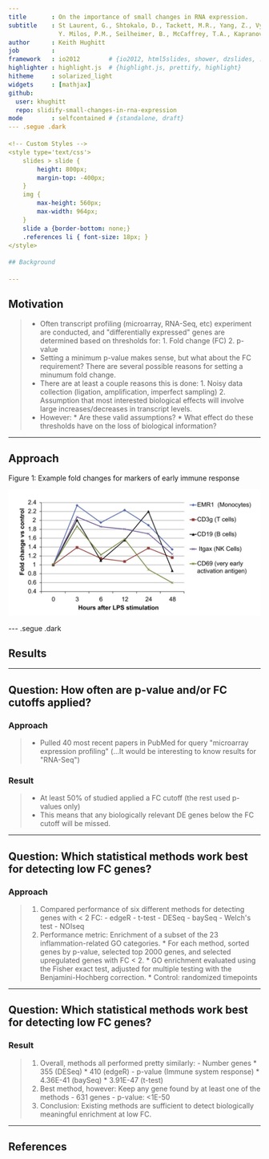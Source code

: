```yaml
---
title       : On the importance of small changes in RNA expression.
subtitle    : St Laurent, G., Shtokalo, D., Tackett, M.R., Yang, Z., Vyatkin, 
              Y. Milos, P.M., Seilheimer, B., McCaffrey, T.A., Kapranov, P.
author      : Keith Hughitt
job         : 
framework   : io2012        # {io2012, html5slides, shower, dzslides, ...}
highlighter : highlight.js  # {highlight.js, prettify, highlight}
hitheme     : solarized_light
widgets     : [mathjax]
github:
  user: khughitt
  repo: slidify-small-changes-in-rna-expression
mode        : selfcontained # {standalone, draft}
--- .segue .dark

<!-- Custom Styles -->
<style type='text/css'>
    slides > slide {
        height: 800px;
        margin-top: -400px;
    }
    img {
        max-height: 560px;
        max-width: 964px;
    }
    slide a {border-bottom: none;}
    .references li { font-size: 18px; }
</style>

## Background

---
```


## Motivation

>- Often transcript profiling (microarray, RNA-Seq, etc) experiment are
   conducted, and "differentially expressed" genes are determined based on 
   thresholds for:
    1. Fold change (FC)
    2. p-value
>- Setting a minimum p-value makes sense, but what about the FC requirement?
   There are several possible reasons for setting a minumum fold change.
>- There are at least a couple reasons this is done:
    1. Noisy data collection (ligation, amplification, imperfect sampling)
    2. Assumption that most interested biological effects will involve large
       increases/decreases in transcript levels.
>- However:
    * Are these valid assumptions?
    * What effect do these thresholds have on the loss of biological 
      information?

---

## Approach

Figure 1: Example fold changes for markers of early immune response

![Fig1](assets/img/1-s2.0-S1046202313000960-gr1.jpg)

--- .segue .dark

## Results

---

## Question: How often are p-value and/or FC cutoffs applied?

### Approach
>- Pulled 40 most recent papers in PubMed for query "microarray expression
   profiling" (...It would be interesting to know results for "RNA-Seq")

### Result
>- At least 50% of studied applied a FC cutoff (the rest used p-values only)
>- This means that any biologically relevant DE genes below the FC cutoff
   will be missed.

---

## Question: Which statistical methods work best for detecting low FC genes?

### Approach
>1. Compared performance of six different methods for detecting genes with < 2
FC:
    - edgeR
    - t-test
    - DESeq
    - baySeq
    - Welch's test
    - NOIseq
>2. <span class='blue'>Performance metric</span>: Enrichment of a subset of
the 23 inflammation-related GO categories.
    * For each method, sorted genes by p-value, selected top 2000 genes, and
      selected upregulated genes with FC < 2.
    * GO enrichment evaluated using the Fisher exact test, adjusted for
      multiple testing with the Benjamini-Hochberg correction.
    * Control: randomized timepoints

---

## Question: Which statistical methods work best for detecting low FC genes?

### Result

>1. Overall, methods all performed pretty similarly:
    - <span class='blue'>Number genes</span>
        * 355 (DESeq)
        * 410 (edgeR)
    - <span class='blue'>p-value (Immune system response)</span>
        * 4.36E-41 (baySeq)
        * 3.91E-47 (t-test)
>2. Best method, however: Keep any gene found by at least one of the methods
    - 631 genes
    - p-value: <1E-50
>3. <span class='red'>Conclusion</span>: Existing methods are sufficient to
    detect biologically meaningful enrichment at low FC.

---

## References


<!-- Custom JavaScript -->
<script src="http://ajax.aspnetcdn.com/ajax/jQuery/jquery-1.7.min.js"></script>
<script type='text/javascript'>
$(function() {
    $("p:has(img)").addClass('centered');
});
</script>


